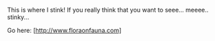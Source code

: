 This is where I stink!
If you really think
that you want to seee... meeee.. stinky...

Go here: [http://www.floraonfauna.com]

